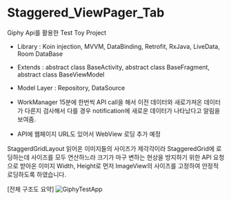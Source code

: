 # Staggered_ViewPager_Tab

Giphy Api를 활용한 Test Toy Project

- Library : 
Koin injection,
MVVM, DataBinding,
Retrofit, RxJava,
LiveData, 
Room DataBase

- Extends :
abstract class BaseActivity,
abstract class BaseFragment,
abstract class BaseViewModel

- Model Layer :
Repository,
DataSource

* WorkManager
15분에 한번씩 API call을 해서 이전 데이터와 새로가져온 데이터가 다른지 검사해서
다를 경우 notification에 새로운 데이터가 나타났다고 알림을 보여줌.



* API에 웹페이지 URL도 있어서 WebView 로딩 추가 예정


StaggerdGridLayout
읽어온 이미지들의 사이즈가 제각각이라 StaggeredGrid에 로딩하는데 사이즈를 모두 연산하느라 크기가 마구 변하는 현상을 방지하기 위한 
API 요청으로 받아온 이미지 Width, Height로 먼저 ImageView의 사이즈를 고정하여 안정적 로딩하도록 하였습니다.

[전체 구조도 요약]
![GiphyTestApp](https://user-images.githubusercontent.com/75989725/102716120-204d9500-431d-11eb-9e1d-732343f5ca72.jpg)
